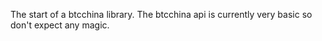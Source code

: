 The start of a btcchina library.  The btcchina api is currently very basic so don't expect any magic.
